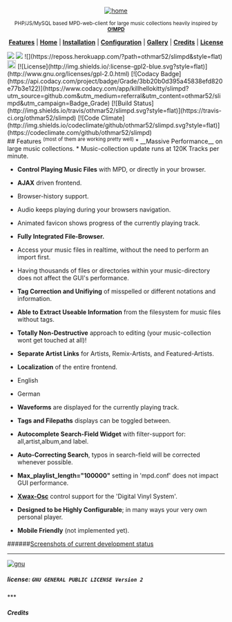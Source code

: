 <p align="center"><a name="top" href="https://github.com/othmar52/slimpd/wiki"><img alt="home" src="https://github.com/othmar52/slimpd/raw/master/skin/default/img/slimpd_logo_moustache_v2.png"></a></p>
<p align="center"><sup>PHP/JS/MySQL based MPD-web-client for large music collections
heavily inspired by <a href="http://ompd.pl"><strong>O!MPD</strong></a></sup></p>
<p align="center">
<b><a href="#features">Features</a></b>
|
<b><a href="https://github.com/othmar52/slimpd/wiki">Home</a></b>
|
<b><a href="https://github.com/othmar52/slimpd/wiki/Installation">Installation</a></b>
|
<b><a href="https://github.com/othmar52/slimpd/wiki/Configuration">Configuration</a></b>
|
<b><a href="https://github.com/othmar52/slimpd/wiki/Gallery">Gallery</a></b>
|
<b><a href="https://github.com/othmar52/slimpd/wiki/_Footer/#credits">Credits</a></b>
|
<b><a href="https://github.com/othmar52/slimpd/wiki/_Footer/#license">License</a></b>
</p>
<a href="https://codeclimate.com/github/thoughtbot/paperclip"><img src="https://codeclimate.com/github/thoughtbot/paperclip/badges/issue_count.svg" /></a>  <a href="https://codeclimate.com/github/thoughtbot/paperclip"><img src="https://codeclimate.com/github/thoughtbot/paperclip/badges/gpa.svg" /></a>  ![](https://reposs.herokuapp.com/?path=othmar52/slimpd&style=flat)  <a href="https://badge.fury.io/gh/othmar52%2Fslimpd"><img src="https://badge.fury.io/gh/othmar52%2Fslimpd.svg" alt="GitHub version" height="20"></a>  [![License](http://img.shields.io/:license-gpl2-blue.svg?style=flat)](http://www.gnu.org/licenses/gpl-2.0.html)  [![Codacy Badge](https://api.codacy.com/project/badge/Grade/3bb20b0d395a45838efd820e77b3e122)](https://www.codacy.com/app/killhellokitty/slimpd?utm_source=github.com&amp;utm_medium=referral&amp;utm_content=othmar52/slimpd&amp;utm_campaign=Badge_Grade)  [![Build Status](http://img.shields.io/travis/othmar52/slimpd.svg?style=flat)](https://travis-ci.org/othmar52/slimpd)  
[![Code Climate](http://img.shields.io/codeclimate/github/othmar52/slimpd.svg?style=flat)](https://codeclimate.com/github/othmar52/slimpd)

<br>
## Features 
<sup>(most of them are working pretty well)</sup>
* __Massive Performance__ on large music collections.
 * Music-collection update runs at 120K Tracks per minute.

* __Control Playing Music Files__ with MPD, or directly in your browser.

* __AJAX__ driven frontend.
 * Browser-history support.
 * Audio keeps playing during your browsers navigation.
 * Animated favicon shows progress of the currently playing track.
 
* __Fully Integrated File-Browser.__
 * Access your music files in realtime, without the need to perform an import first.
 * Having thousands of files or directories within your music-directory does not affect the GUI's performance.

* __Tag Correction and Unifiying__ of misspelled or different notations and information.

* __Able to Extract Useable Information__ from the filesystem for music files without tags.

* __Totally Non-Destructive__ approach to editing (your music-collection wont get touched at all)!

* __Separate Artist Links__ for Artists, Remix-Artists, and Featured-Artists.

* __Localization__ of the entire frontend.
 * English
 * German
 
* __Waveforms__ are displayed for the currently playing track.

* __Tags and Filepaths__ displays can be toggled between.

* __Autocomplete Search-Field Widget__ with filter-support for: all,artist,album,and label.

* __Auto-Correcting Search__, typos in search-field will be corrected whenever possible.

* __Max_playlist_length="100000"__ setting in 'mpd.conf' does not impact GUI performance.

* [__Xwax-Osc__](https://github.com/oligau/xwax-1.5-osc) control support for the 'Digital Vinyl System'.

* __Designed to be Highly Configurable__; in many ways your very own personal player.

* __Mobile Friendly__ (not implemented yet).



######[Screenshots of current development status](https://github.com/othmar52/slimpd/wiki/Gallery)

***

<p align="left"> <a name="left" href="https://www.gnu.org/licenses/old-licenses/gpl-2.0.en.html"><img border="0" alt="gnu" src="https://github.com/othmar52/slimpd/raw/master/skin/default/img/29516-44947-gpl-gnu.jpg"></a><h5 id="license">license: <code>GNU GENERAL PUBLIC LICENSE Version 2</code></h5></p>
***
<h5 id="Credits">Credits</h5>

